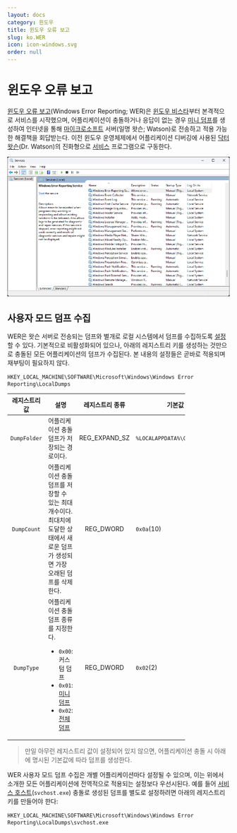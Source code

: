 ```yaml
---
layout: docs
category: 윈도우
title: 윈도우 오류 보고
slug: ko.WER
icon: icon-windows.svg
order: null
---
```

# 윈도우 오류 보고
[윈도우 오류 보고](https://learn.microsoft.com/en-us/windows/win32/wer/windows-error-reporting)(Windows Error Reporting; WER)은 [윈도우 비스타](https://ko.wikipedia.org/wiki/윈도우_비스타)부터 본격적으로 서비스를 시작했으며, 어플리케이션이 충돌하거나 응답이 없는 경우 [미니 덤프](ko.Dump#미니-덤프)를 생성하여 인터넷을 통해 [마이크로소프트](https://www.microsoft.com) 서버(일명 왓슨; Watson)로 전송하고 적용 가능한 해결책을 회답받는다. 이전 윈도우 운영체제에서 어플리케이션 디버깅에 사용된 [닥터 왓슨](https://en.wikipedia.org/wiki/Dr._Watson_(debugger))(Dr. Watson)의 진화형으로 [서비스](ko.Service) 프로그램으로 구동한다.

![Windows Error Reporting 서비스](/images/docs/windows/wer_service_description.png)

## 사용자 모드 덤프 수집
WER은 왓슨 서버로 전송되는 덤프와 별개로 로컬 시스템에서 덤프를 수집하도록 [설정](https://learn.microsoft.com/en-us/windows/win32/wer/collecting-user-mode-dumps)할 수 있다. 기본적으로 비활성화되어 있으나, 아래의 레지스트리 키를 생성하는 것만으로 충돌된 모든 어플리케이션의 덤프가 수집된다. 본 내용의 설정들은 곧바로 적용되며 재부팅이 필요하지 않다.

```
HKEY_LOCAL_MACHINE\SOFTWARE\Microsoft\Windows\Windows Error Reporting\LocalDumps
```

<table style="width: 80%;">
<thead><tr><th>레지스트리 값</th><th>설명</th><th>레지스트리 종류</th><th>기본값</th></tr></thead>
<colgroup><col style="width: 15%;"/><col style="width: 45%;"/><col style="width: 15%;"/><col style="width: 25%;"/></colgroup>
<tbody>
<tr><td style="text-align: center;"><code>DumpFolder</code></td><td>어플리케이션 충돌 덤프가 저장되는 경로이다.</td><td style="text-align: center;">REG_EXPAND_SZ</td><td><code>%LOCALAPPDATA%\CrashDumps</code></td></tr>
<tr><td style="text-align: center;"><code>DumpCount</code></td><td>어플리케이션 충돌 덤프를 저장할 수 있는 최대 개수이다. 최대치에 도달한 상태에서 새로운 덤프가 생성되면 가장 오래된 덤프를 삭제한다.</td><td style="text-align: center;">REG_DWORD</td><td><code>0x0a</code>(10)</td></tr>
<tr><td style="text-align: center;"><code>DumpType</code></td><td>어플리케이션 충돌 덤프 종류를 지정한다.<ul><li><code>0x00</code>: 커스텀 덤프</li><li><code>0x01</code>: <a href="ko.Dump#미니-덤프">미니 덤프</a></li><li><code>0x02</code>: <a href="ko.Dump#전체-덤프">전체 덤프</a></li></ul></td><td style="text-align: center;">REG_DWORD</td><td><code>0x02</code>(2)</td></tr>
</tbody>
</table>

> 만일 아무런 레지스트리 값이 설정되어 있지 않으면, 어플리케이션 충돌 시 아래에 명시된 기본값에 따라 덤프를 생성한다.

WER 사용자 모드 덤프 수집은 개별 어플리케이션마다 설정될 수 있으며, 이는 위에서 소개한 모든 어플리케이션에 전역적으로 적용되는 설정보다 우선시된다. 예를 들어 [서비스 호스트](ko.Service#서비스-호스트)(`svchost.exe`) 충돌로 생성된 덤프를 별도로 설정하려면 아래의 레지스트리 키를 만들어야 한다:

```
HKEY_LOCAL_MACHINE\SOFTWARE\Microsoft\Windows\Windows Error Reporting\LocalDumps\svchost.exe
```
